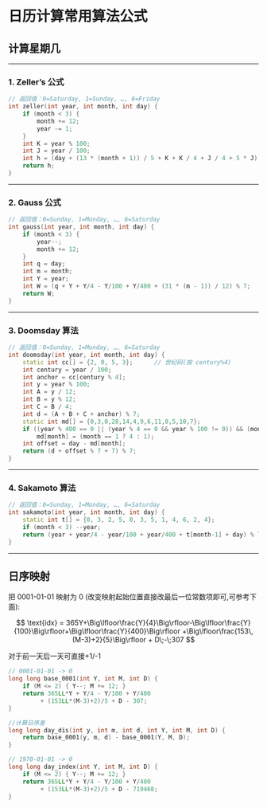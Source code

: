 # 日历计算常用算法公式

## 计算星期几

---

### 1. Zeller’s 公式

```c++
// 返回值：0=Saturday, 1=Sunday, …, 6=Friday
int zeller(int year, int month, int day) {
    if (month < 3) {
        month += 12;
        year -= 1;
    }
    int K = year % 100;
    int J = year / 100;
    int h = (day + (13 * (month + 1)) / 5 + K + K / 4 + J / 4 + 5 * J) % 7;
    return h;
}
```

---

### 2. Gauss 公式

```c++
// 返回值：0=Sunday, 1=Monday, …, 6=Saturday
int gauss(int year, int month, int day) {
    if (month < 3) {
        year--;
        month += 12;
    }
    int q = day;
    int m = month;
    int Y = year;
    int W = (q + Y + Y/4 - Y/100 + Y/400 + (31 * (m - 1)) / 12) % 7;
    return W;
}
```

---

### 3. Doomsday 算法

```c++
// 返回值：0=Sunday, 1=Monday, …, 6=Saturday
int doomsday(int year, int month, int day) {
    static int cc[] = {2, 0, 5, 3};      // 世纪码(按 century%4)
    int century = year / 100;
    int anchor = cc[century % 4];
    int y = year % 100;
    int A = y / 12;
    int B = y % 12;
    int C = B / 4;
    int d = (A + B + C + anchor) % 7;
    static int md[] = {0,3,0,28,14,4,9,6,11,8,5,10,7};
    if ((year % 400 == 0 || (year % 4 == 0 && year % 100 != 0)) && (month == 1 || month == 2))
        md[month] = (month == 1 ? 4 : 1);
    int offset = day - md[month];
    return (d + offset % 7 + 7) % 7;
}
```

---

### 4. Sakamoto 算法

```c++
// 返回值：0=Sunday, 1=Monday, …, 6=Saturday
int sakamoto(int year, int month, int day) {
    static int t[] = {0, 3, 2, 5, 0, 3, 5, 1, 4, 6, 2, 4};
    if (month < 3) --year;
    return (year + year/4 - year/100 + year/400 + t[month-1] + day) % 7;
}
```

---

## 日序映射

把 0001-01-01 映射为 0 (改变映射起始位置直接改最后一位常数项即可,可参考下面):

$$
\text{idx}
= 365Y+\Big\lfloor\frac{Y}{4}\Big\rfloor-\Big\lfloor\frac{Y}{100}\Big\rfloor+\Big\lfloor\frac{Y}{400}\Big\rfloor
+\Big\lfloor\frac{153\,(M-3)+2}{5}\Big\rfloor + D\;-\;307
$$

对于前一天后一天可直接+1/-1

```c++ 
// 0001-01-01 -> 0
long long base_0001(int Y, int M, int D) { 
    if (M <= 2) { Y--; M += 12; }
    return 365LL*Y + Y/4 - Y/100 + Y/400
         + (153LL*(M-3)+2)/5 + D - 307;
}

//计算日序差
long long day_dis(int y, int m, int d, int Y, int M, int D) {
    return base_0001(y, m, d) - base_0001(Y, M, D);
}

// 1970-01-01 -> 0
long long day_index(int Y, int M, int D) {
    if (M <= 2) { Y--; M += 12; }
    return 365LL*Y + Y/4 - Y/100 + Y/400
         + (153LL*(M-3)+2)/5 + D - 719468; 
}
```

